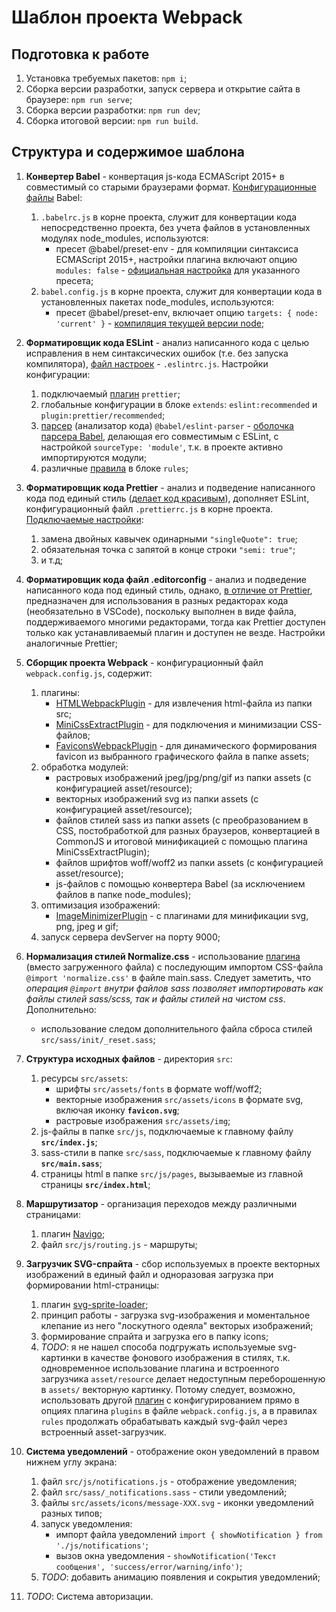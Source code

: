 # Шаблон проекта Webpack

## Подготовка к работе

1. Установка требуемых пакетов: `npm i`;
2. Сборка версии разработки, запуск сервера и открытие сайта в браузере: `npm run serve`;
3. Сборка версии разработки: `npm run dev`;
4. Сборка итоговой версии: `npm run build`.

## Структура и содержимое шаблона

1. **Конвертер Babel** - конвертация js-кода ECMAScript 2015+ в совместимый со старыми браузерами формат. [Конфигурационные файлы](https://babeljs.io/docs/config-files) Babel:
    1. `.babelrc.js` в корне проекта, служит для конвертации кода непосредственно проекта, без учета файлов в установленных модулях node_modules, используются:
        * пресет @babel/preset-env - для компиляции синтаксиса ECMAScript 2015+, настройки плагина включают опцию `modules: false` - [официальная настройка](https://babeljs.io/docs/babel-preset-env#modules) для указанного пресета;
    2. `babel.config.js` в корне проекта, служит для конвертации кода в установленных пакетах node_modules, используются:
        * пресет @babel/preset-env, включает опцию `targets: { node: 'current' }` - [компиляция текущей версии node](https://babeljs.io/docs/options#targetsnode);

2. **Форматировщик кода ESLint** - анализ написанного кода с целью исправления в нем синтаксических ошибок (т.е. без запуска компилятора), [файл настроек](https://eslint.org/docs/latest/use/configure/) - `.eslintrc.js`. Настройки конфигурации:
    1. подключаемый [плагин](https://eslint.org/docs/latest/use/configure/plugins) `prettier`;
    2. глобальные конфигурации в блоке `extends`: `eslint:recommended` и `plugin:prettier/recommended`;
    3. [парсер](https://eslint.org/docs/latest/use/configure/parser) (анализатор кода) `@babel/eslint-parser` - [оболочка парсера Babel](https://www.npmjs.com/package/@babel/eslint-parser), делающая его совместимым с ESLint, с настройкой `sourceType: 'module'`, т.к. в проекте активно импортируются модули;
    4. различные [правила](https://eslint.org/docs/latest/use/configure/rules) в блоке `rules`;

3. **Форматировщик кода Prettier** - анализ и подведение написанного кода под единый стиль ([делает код красивым](https://tproger.ru/translations/setting-up-eslint-and-prettier/#:~:text=ESLint%20%E2%80%94%20%D1%8D%D1%82%D0%BE%20%D1%83%D1%82%D0%B8%D0%BB%D0%B8%D1%82%D0%B0%2C%20%D0%BA%D0%BE%D1%82%D0%BE%D1%80%D0%B0%D1%8F,%D1%8F%D0%B2%D0%BB%D1%8F%D0%B5%D1%82%D1%81%D1%8F%20%D0%BD%D0%B5%D0%BE%D1%82%D1%8A%D0%B5%D0%BC%D0%BB%D0%B5%D0%BC%D0%BE%D0%B9%20%D1%87%D0%B0%D1%81%D1%82%D1%8C%D1%8E%20%D1%8F%D0%B7%D1%8B%D0%BA%D0%B0%20%D0%BF%D1%80%D0%BE%D0%B3%D1%80%D0%B0%D0%BC%D0%BC%D0%B8%D1%80%D0%BE%D0%B2%D0%B0%D0%BD%D0%B8%D1%8F)), дополняет ESLint, конфигурационный файл `.prettierrc.js` в корне проекта. [Подключаемые настройки](https://prettier.io/docs/en/options.html):
    1. замена двойных кавычек одинарными `"singleQuote": true`;
    2. обязательная точка с запятой в конце строки `"semi: true"`;
    3. и т.д;

4. **Форматировщик кода файл .editorconfig** - анализ и подведение написанного кода под единый стиль, однако, [в отличие от Prettier](https://habr.com/ru/companies/ruvds/articles/428173/), предназначен для использования в разных редакторах кода (необязательно в VSCode), поскольку выполнен в виде файла, поддерживаемого многими редакторами, тогда как Prettier доступен только как устанавливаемый плагин и доступен не везде. Настройки аналогичные Prettier;

5. **Сборщик проекта Webpack** - конфигурационный файл `webpack.config.js`, содержит:
    1. плагины:
        * [HTMLWebpackPlugin](https://webpack.js.org/plugins/html-webpack-plugin/) - для извлечения html-файла из папки src;
        * [MiniCssExtractPlugin](https://webpack.js.org/plugins/mini-css-extract-plugin/) - для подключения и минимизации CSS-файлов;
        * [FaviconsWebpackPlugin](https://www.npmjs.com/package/favicons-webpack-plugin) - для динамического формирования favicon из выбранного графического файла в папке assets;
    2. обработка модулей:
        * растровых изображений jpeg/jpg/png/gif из папки assets (с конфигурацией asset/resource);
        * векторных изображений svg из папки assets (с конфигурацией asset/resource);
        * файлов стилей sass из папки assets (с преобразованием в CSS, постобработкой для разных браузеров, конвертацией в CommonJS и итоговой минификацией с помощью плагина MiniCssExtractPlugin);
        * файлов шрифтов woff/woff2 из папки assets (с конфигурацией asset/resource);
        * js-файлов с помощью конвертера Babel (за исключением файлов в папке node_modules);
    3. оптимизация изображений:
        * [ImageMinimizerPlugin](https://webpack.js.org/plugins/image-minimizer-webpack-plugin/) - с плагинами для минификации svg, png, jpeg и gif;
    4. запуск сервера devServer на порту 9000;

6. **Нормализация стилей Normalize.css** - использование [плагина](https://www.npmjs.com/package/normalize.css) (вместо загруженного файла) с последующим импортом CSS-файла `@import 'normalize.css'` в файле main.sass. Следует заметить, что *операция `@import` внутри файлов sass позволяет импортировать как файлы стилей sass/scss, так и файлы стилей на чистом css*. Дополнительно:
    * использование следом дополнительного файла сброса стилей `src/sass/init/_reset.sass`;

7. **Структура исходных файлов** - директория `src`:
    1. ресурсы `src/assets`:
        * шрифты `src/assets/fonts` в формате woff/woff2;
        * векторные изображения `src/assets/icons` в формате svg, включая иконку **`favicon.svg`**;
        * растровые изображения `src/assets/img`;
    2. js-файлы в папке `src/js`, подключаемые к главному файлу **`src/index.js`**;
    3. sass-стили в папке `src/sass`, подключаемые к главному файлу **`src/main.sass`**;
    4. страницы html в папке `src/js/pages`, вызываемые из главной страницы **`src/index.html`**;

8. **Маршрутизатор** - организация переходов между различными страницами:
    1. плагин [Navigo](https://www.npmjs.com/package/navigo);
    2. файл `src/js/routing.js` - маршруты;

9. **Загрузчик SVG-спрайта** - сбор используемых в проекте векторных изображений в единый файл и одноразовая загрузка при формировании html-страницы:
    1. плагин [svg-sprite-loader](https://www.npmjs.com/package/svg-sprite-loader);
    2. принцип работы - загрузка svg-изображения и моментальное клепание из него "лоскутного одеяла" векторых изображений;
    3. формирование спрайта и загрузка его в папку icons;
    4. *TODO*: я не нашел способа подгружать используемые svg-картинки в качестве фонового изображения в стилях, т.к. одновременное использование плагина и встроенного загрузчика `asset/resource` делает недоступным переборошенную в `assets/` векторную картинку. Потому следует, возможно, использовать другой [плагин](https://www.npmjs.com/package/webpack-svg-spritely) с конфигурированием прямо в опциях плагина `plugins` в файле `webpack.config.js`, а в правилах `rules` продолжать обрабатывать каждый svg-файл через встроенный asset-загрузчик.

10. **Система уведомлений** -  отображение окон уведомлений в правом нижнем углу экрана:
    1. файл `src/js/notifications.js` - отображение уведомления;
    2. файл `src/sass/_notifications.sass` - стили уведомлений;
    3. файлы `src/assets/icons/message-XXX.svg` - иконки уведомлений разных типов;
    4. запуск уведомления:
        * импорт файла уведомлений `import { showNotification } from './js/notifications'`;
        * вызов окна уведомления - `showNotification('Текст сообщения', 'success/error/warning/info')`;
    5. *TODO*: добавить анимацию появления и сокрытия уведомлений;

11. *TODO*: Система авторизации.
